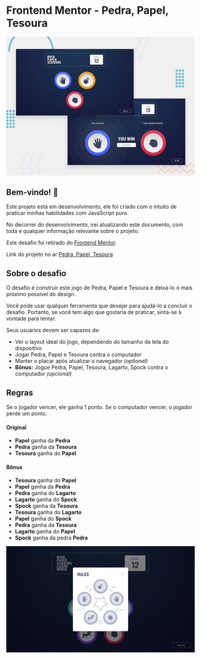 # Frontend Mentor - Pedra, Papel, Tesoura

![Prévia do design do jogo Pedra, papel, tesoura](./public/images/desktop-preview.jpg)

## Bem-vindo! 👋

Este projeto está em desenvolvimento, ele foi criado com o intuito de praticar minhas habilidades com JavaScript puro.

No decorrer do desenvolvimento, irei atualizando este documento, com toda e qualquer informação relevante sobre o projeto.

Este desafio foi retirado do [Frontend Mentor](https://www.frontendmentor.io).

Link do projeto no ar [Pedra, Papel, Tesoura](https://d3vnicolas.github.io/rock-paper-scissors/)

## Sobre o desafio

O desafio é construir este jogo de Pedra, Papel e Tesoura e deixá-lo o mais próximo possível do design.

Você pode usar qualquer ferramenta que desejar para ajudá-lo a concluir o desafio. Portanto, se você tem algo que gostaria de praticar, sinta-se à vontade para tentar.

Seus usuários devem ser capazes de:

- Ver o layout ideal do jogo, dependendo do tamanho da tela do dispositivo
- Jogar Pedra, Papel e Tesoura contra o computador
- Manter o placar após atualizar o navegador _(optional)_
- **Bônus:** Jogue Pedra, Papel, Tesoura, Lagarto, Spock contra o computador _(opcional)_

## Regras

Se o jogador vencer, ele ganha 1 ponto. Se o computador vencer, o jogador perde um ponto.

#### Original

- **Papel** ganha da **Pedra**
- **Pedra** ganha da **Tesoura**
- **Tesoura** ganha do **Papel**

#### Bônus

- **Tesoura** ganha do **Papel**
- **Papel** ganha da **Pedra**
- **Pedra** ganha do **Lagarto**
- **Lagarto** ganha do **Spock**
- **Spock** ganha da **Tesoura**
- **Tesoura** ganha do **Lagarto**
- **Papel** ganha do **Spock**
- **Pedra** ganha da **Tesoura**
- **Lagarto** ganha do **Papel**
- **Spock** ganha da pedra **Pedra**

![Regras do jogo](./public/images/desktop-rules-modal-bonus.jpg)
